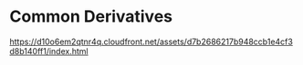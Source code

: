 # Common Derivatives

https://d10o6em2qtnr4q.cloudfront.net/assets/d7b2686217b948ccb1e4cf3d8b140ff1/index.html